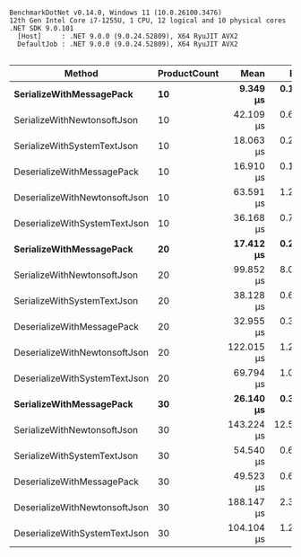 ```

BenchmarkDotNet v0.14.0, Windows 11 (10.0.26100.3476)
12th Gen Intel Core i7-1255U, 1 CPU, 12 logical and 10 physical cores
.NET SDK 9.0.101
  [Host]     : .NET 9.0.0 (9.0.24.52809), X64 RyuJIT AVX2
  DefaultJob : .NET 9.0.0 (9.0.24.52809), X64 RyuJIT AVX2


```
| Method                        | ProductCount | Mean       | Error      | StdDev     | Median     | Gen0    | Gen1   | Allocated |
|------------------------------ |------------- |-----------:|-----------:|-----------:|-----------:|--------:|-------:|----------:|
| **SerializeWithMessagePack**      | **10**           |   **9.349 μs** |  **0.1796 μs** |  **0.2069 μs** |   **9.359 μs** |  **1.2512** |      **-** |   **7.73 KB** |
| SerializeWithNewtonsoftJson   | 10           |  42.109 μs |  0.6174 μs |  0.5775 μs |  42.121 μs | 11.4746 | 1.0986 |  70.73 KB |
| SerializeWithSystemTextJson   | 10           |  18.063 μs |  0.2041 μs |  0.1909 μs |  18.137 μs |  4.0283 |      - |   24.8 KB |
| DeserializeWithMessagePack    | 10           |  16.910 μs |  0.1844 μs |  0.1725 μs |  16.887 μs |  2.6550 | 0.1221 |   16.3 KB |
| DeserializeWithNewtonsoftJson | 10           |  63.591 μs |  1.2643 μs |  1.2984 μs |  63.674 μs |  5.0049 | 0.2441 |  30.94 KB |
| DeserializeWithSystemTextJson | 10           |  36.168 μs |  0.7205 μs |  0.7399 μs |  36.173 μs |  3.0518 | 0.1831 |  18.87 KB |
| **SerializeWithMessagePack**      | **20**           |  **17.412 μs** |  **0.2719 μs** |  **0.2410 μs** |  **17.431 μs** |  **2.5024** |      **-** |  **15.43 KB** |
| SerializeWithNewtonsoftJson   | 20           |  99.852 μs |  8.0762 μs | 23.8129 μs |  84.764 μs | 22.7051 | 3.7842 | 139.59 KB |
| SerializeWithSystemTextJson   | 20           |  38.128 μs |  0.6174 μs |  0.5775 μs |  38.226 μs |  7.9346 |      - |   48.8 KB |
| DeserializeWithMessagePack    | 20           |  32.955 μs |  0.3013 μs |  0.2516 μs |  32.907 μs |  5.3101 | 0.4883 |  32.55 KB |
| DeserializeWithNewtonsoftJson | 20           | 122.015 μs |  1.2851 μs |  1.2020 μs | 122.037 μs |  9.6436 | 1.0986 |  59.65 KB |
| DeserializeWithSystemTextJson | 20           |  69.794 μs |  1.0942 μs |  1.0235 μs |  69.662 μs |  5.8594 | 0.6104 |  36.33 KB |
| **SerializeWithMessagePack**      | **30**           |  **26.140 μs** |  **0.3920 μs** |  **0.3667 μs** |  **26.126 μs** |  **3.7537** |      **-** |  **23.13 KB** |
| SerializeWithNewtonsoftJson   | 30           | 143.224 μs | 12.5101 μs | 36.2940 μs | 123.712 μs | 31.0059 | 5.1270 |  192.8 KB |
| SerializeWithSystemTextJson   | 30           |  54.540 μs |  0.6525 μs |  0.5784 μs |  54.565 μs | 11.7188 |      - |  72.77 KB |
| DeserializeWithMessagePack    | 30           |  49.523 μs |  0.6957 μs |  0.6167 μs |  49.663 μs |  7.9346 | 1.0376 |   48.8 KB |
| DeserializeWithNewtonsoftJson | 30           | 188.147 μs |  2.3178 μs |  2.1681 μs | 188.987 μs | 14.1602 | 1.9531 |  88.09 KB |
| DeserializeWithSystemTextJson | 30           | 104.104 μs |  1.2349 μs |  1.1552 μs | 104.408 μs |  8.6670 | 1.2207 |  53.52 KB |

